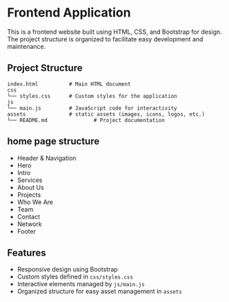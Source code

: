 # Frontend Application

This is a frontend website built using HTML, CSS, and Bootstrap for design. The project structure is organized to facilitate easy development and maintenance.

## Project Structure

```
index.html          # Main HTML document
css
└── styles.css      # Custom styles for the application
js
└── main.js         # JavaScript code for interactivity
assets              # static assets (images, icons, logos, etc.)
└── README.md               # Project documentation

```

## home page structure
- Header & Navigation
- Hero
- Intro
- Services
- About Us
- Projects
- Who We Are
- Team
- Contact
- Network
- Footer


## Features

- Responsive design using Bootstrap
- Custom styles defined in `css/styles.css`
- Interactive elements managed by `js/main.js`
- Organized structure for easy asset management in `assets`
